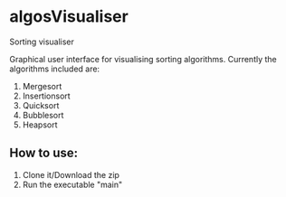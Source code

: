 # algosVisualiser
Sorting visualiser

Graphical user interface for visualising sorting algorithms. Currently the algorithms included are:
1. Mergesort
2. Insertionsort
3. Quicksort
4. Bubblesort
5. Heapsort

## How to use:
1) Clone it/Download the zip
2) Run the executable "main"
